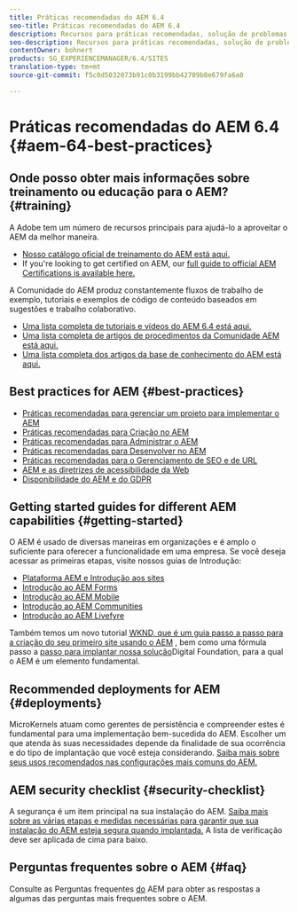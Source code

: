 ```yaml
---
title: Práticas recomendadas do AEM 6.4
seo-title: Práticas recomendadas do AEM 6.4
description: Recursos para práticas recomendadas, solução de problemas e treinamento para o AEM 6.4
seo-description: Recursos para práticas recomendadas, solução de problemas e treinamento para o AEM 6.4
contentOwner: bohnert
products: SG_EXPERIENCEMANAGER/6.4/SITES
translation-type: tm+mt
source-git-commit: f5c0d5032073b91c0b3199bb42709b8e679fa6a0

---
```



# Práticas recomendadas do AEM 6.4 {#aem-64-best-practices}

## Onde posso obter mais informações sobre treinamento ou educação para o AEM? {#training}

A Adobe tem um número de recursos principais para ajudá-lo a aproveitar o AEM da melhor maneira.

* [Nosso catálogo oficial de treinamento do AEM está aqui.](https://training.adobe.com/training/current-courses.html#solution=adobeExperienceManager&p=1)
* If you&#39;re looking to get certified on AEM, our [full guide to official AEM Certifications is available here.](https://training.adobe.com/certification/exams.html#p=1&solution=adobeExperienceManager)

A Comunidade do AEM produz constantemente fluxos de trabalho de exemplo, tutoriais e exemplos de código de conteúdo baseados em sugestões e trabalho colaborativo.

* [Uma lista completa de tutoriais e vídeos do AEM 6.4 está aqui.](https://helpx.adobe.com/experience-manager/kt/index/aem-6-4-videos.html)
* [Uma lista completa de artigos de procedimentos da Comunidade AEM está aqui.](https://helpx.adobe.com/experience-manager/topics/how-to.html)
* [Uma lista completa dos artigos da base de conhecimento do AEM está aqui.](https://helpx.adobe.com/experience-manager/kb/index/full_kb_list.html)

## Best practices for AEM {#best-practices}

* [Práticas recomendadas para gerenciar um projeto para implementar o AEM](/help/managing/best-practices.md)
* [Práticas recomendadas para Criação no AEM](/help/sites-authoring/best-practices.md)
* [Práticas recomendadas para Administrar o AEM](/help/sites-administering/administer-best-practices.md)
* [Práticas recomendadas para Desenvolver no AEM](/help/sites-developing/best-practices.md)
* [Práticas recomendadas para o Gerenciamento de SEO e de URL](/help/managing/seo-and-url-management.md)
* [AEM e as diretrizes de acessibilidade da Web](/help/managing/web-accessibility.md)
* [Disponibilidade do AEM e do GDPR](/help/managing/data-protection-and-privacy.md)

## Getting started guides for different AEM capabilities {#getting-started}

O AEM é usado de diversas maneiras em organizações e é amplo o suficiente para oferecer a funcionalidade em uma empresa. Se você deseja acessar as primeiras etapas, visite nossos guias de Introdução:

* [Plataforma AEM e Introdução aos sites](/help/sites-deploying/deploy.md#getting-started)
* [Introdução ao AEM Forms](/help/forms/using/introduction-aem-forms.md)
* [Introdução ao AEM Mobile](/help/mobile/getting-started-aem-mobile.md)
* [Introdução ao AEM Communities](/help/communities/getting-started.md)
* [Introdução ao AEM Livefyre](https://answers.livefyre.com/developers/getting-started/)

Também temos um novo tutorial [WKND, que é um guia passo a passo para a criação do seu primeiro site usando o AEM](https://docs.adobe.com/content/help/en/experience-manager-learn/getting-started-wknd-tutorial-develop/overview.html) , bem como uma fórmula passo a [passo para implantar nossa solução](https://helpx.adobe.com/marketing-cloud/how-to/digital-foundation.html)Digital Foundation, para a qual o AEM é um elemento fundamental.

## Recommended deployments for AEM {#deployments}

MicroKernels atuam como gerentes de persistência e compreender estes é fundamental para uma implementação bem-sucedida do AEM. Escolher um que atenda às suas necessidades depende da finalidade de sua ocorrência e do tipo de implantação que você esteja considerando. [Saiba mais sobre seus usos recomendados nas configurações mais comuns do AEM.](/help/sites-deploying/recommended-deploys.md)

## AEM security checklist {#security-checklist}

A segurança é um item principal na sua instalação do AEM. [Saiba mais sobre as várias etapas e medidas necessárias para garantir que sua instalação do AEM esteja segura quando implantada.](/help/sites-administering/security-checklist.md) A lista de verificação deve ser aplicada de cima para baixo.

## Perguntas frequentes sobre o AEM {#faq}

Consulte as Perguntas frequentes [do](/help/sites-administering/aem-faqs.md) AEM para obter as respostas a algumas das perguntas mais frequentes sobre o AEM.
